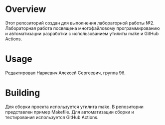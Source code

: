 # Overview

Этот репозиторий создан для выполнения лабораторной работы №2. Лабораторная работа посвящена многофайловому программированию и автоматизации разработки с использованием утилиты make и GitHub Actions.

# Usage

Редактировал Наркевич Алексей Сергеевич, группа 9б.

# Building

Для сборки проекта используется утилита make. В репозитории представлен пример Makefile. Для автоматизации сборки и тестирования используется GitHub Actions.

